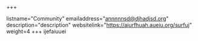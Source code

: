 +++

listname="Community"
emailaddress="annnnnsd@djhadjsd.org"
description="description"
websitelink="https://aiurfhuah.aueiu.org/surfuj"
weight=4
+++
ijefaiuuei